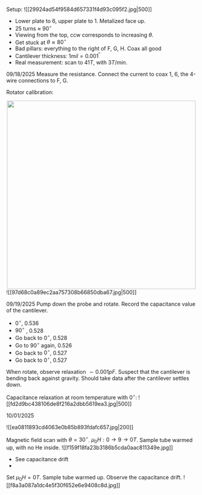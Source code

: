 Setup:
![[29924ad54f9584d657331f4d93c095f2.jpg|500]]
- Lower plate to 6, upper plate to 1. Metalized face up. 
- 25 turns $\approx$ $90^{\circ}$
- Viewing from the top, ccw corresponds to increasing $\theta$.
- Get stuck at $\theta \approx 80^{\circ}$
- Bad pillars: everything to the right of F, G, H. Coax all good 
- Cantilever thickness: $1mil=0.001^{''}$
- Real measurement: scan to $41T$, with $3T/ min$. 

09/18/2025
Measure the resistance. Connect the current to coax 1, 6, the 4-wire connections to F, G. 

Rotator calibration:
<div style="text-align:center">
<img src="5e2b8f48dced4df33b19a5d3a4c33d64.jpg" width="500">
</div>
![[97d68c0a89ec2aa757308b66850dba67.jpg|500]]

09/19/2025
Pump down the probe and rotate.  Record the capacitance value of the cantilever. 
- $0^{\circ}$, $0.536$
- $90^{\circ}$ , $0.528$
- Go back to $0^{\circ}$, $0.528$
- Go to $90^{\circ}$ again, $0.526$
- Go back to $0^{\circ}$, $0.527$
- Go back to $0^{\circ}$, $0.527$

When rotate, observe relaxation $\sim 0.001 pF$. Suspect that the cantilever is bending back against gravity. Should take data after the cantilever settles down. 

Capacitance relaxation at room temperature with $0^{\circ}$:
![[fd2d9bc438106de8f216a2dbb5619ea3.jpg|500]]

10/01/2025

![[ea0811893cd4063e0b85b893fdafc657.jpg|200]]

Magnetic field scan with $\theta=30^{\circ}$. $\mu_{0}H:0\rightarrow 9 \rightarrow 0T$. Sample tube warmed up, with no He inside. 
![[f159f18fa23b3186b5cda0aac811349e.jpg]]
- See capacitance drift
- 
Set $\mu_{0}H=0T$. Sample tube warmed up. Observe the capacitance drift.
![[f8a3a087a1dc4e5f30f652e6e9408c8d.jpg]]